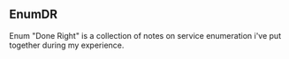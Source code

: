 ## EnumDR
Enum "Done Right" is a collection of notes on service enumeration i've put together during my experience.

